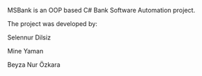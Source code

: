 
MSBank is an OOP based C# Bank Software Automation project.

The project was developed by:

  Selennur Dilsiz
  
  Mine Yaman
  
  Beyza Nur Özkara
